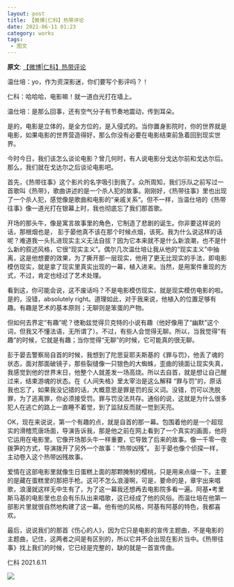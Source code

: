 ```yaml
---
layout: post
title: 【微博|仁科】热带评论
date: 2021-06-11 01:23
category: works
tags:
 - 图文
---
```


**原文**:
[【微博|仁科】热带评论](https://weibo.com/1767922590/KjKByalbg?type=comment#_rnd1623747544311)

温仕培：yo，作为资深影迷，你们要写个影评吗？！

仁科：哈哈哈，电影嘛！就一道白光打在墙上。

温仕培：是那么回事，还有空气分子有节奏地震动，传到耳朵。

是的，电影是立体的，是全方位的，是入侵式的。当你置身影院时，你的世界就是电影，如果电影的世界营造得好，那么你没有必要在电影结束前急着回到现实世界。

今时今日，我们该怎么谈论电影？曾几何时，有人说电影分戈达尔前和戈达尔后。那么，我们就在戈达尔之后谈论电影吧。

首先，《热带往事》这个影片的名字吸引到我了。众所周知，我们乐队之前写过一首歌叫《热带》，歌曲讲述的是一个杀人犯的故事。刚刚好，《热带往事》里也出现了一个杀人犯，感觉像是歌曲和电影的“亲戚关系”。但不一样，当温仕培的《热带往事》像一道光打在银幕上时，我也彻底忘了我们那首歌。

开场的那头牛，像是寓言故事里的⻆色，它制造了悲剧的诞生。你非要这样说的话，那根烟也是， 彭于晏他真不该在那个时候点烟，该死。我为什么说这样的话呢？难道我一头扎进现实主义无法自拔？因为它本来就不是什么新浪潮，也不是什么新的叙述⻛格，它很“现实主义”。偶尔几次温仕培让我从他的“现实主义”中抽离，这是他想要的效果，为了撕开那一层现实，他用了更无比现实的手法，即电影模仿现实，就是拿了现实里真实出现的一幕，植入进来。当然，是用案件重现的方式，不过，肯定也经过了艺术处理。

看到这，你可能会说，这不废话吗？不是电影模仿现实，就是现实模仿电影的啦。是的，没错，absolutely right。道理如此，对于我来说，他植入的位置足够有趣。有趣是艺术的基本原则；无聊则是笨蛋的产物。

但如何去界定“有趣”呢？徳勒兹觉得⻉克特的小说有趣（他好像用了“幽默”这个词，但我又不懂法语，无所谓了）。不过，有些人会觉得无聊。所以，当我觉得“有趣”的时候，它就是有趣；当你觉得“无聊”的时候，它可能真的很无聊。

彭于晏去警察局自首的时候，我想到了陀思妥耶夫斯基的《罪与罚》，他丢了魂的状态，面对那面破镜子，那些裂缝像一只银色的大蜘蛛，歪曲的镜面让现实失真，我感觉到他的世界末日，他整个人就差发一场高烧。所以去自首，就是想让自己醒过来，结束游魂的状态。在《人间失格》里太宰治是这么解释 “罪与罚”的，原话我也忘了，如果我没记错的话，大概意思是罪是罚的反义词。没错，罚可以洗脱罪，为了逃离罪，你必须接受罚。罪与罚没法共存。通俗的说，这就是为什么很多犯人在逃亡的路上一直睡不着觉，到了监狱反而就一觉到天亮。

OK，现在来说说，第一个有趣的点，就是自首的那一幕。包围着他的是一个超现实的滑稽荒唐场面，导演告诉我，那是他之前在网上看到了一个真实的画面，他将它运用在电影里。它像开场那头牛一样重要，它导致了后来的故事。像一千零一夜拨笋的方式，导演拨开了另外一个故事：“热带凶残”。 彭于晏也像个侦探一样，主动卷入这个热带凶残故事。

爱情在这部电影里就像生日蛋糕上面的那颗腌制的樱桃，只是用来点缀一下。主要的是藏在蛋糕里的那把手枪。这可不怎么浪漫啊，可是，要命的是，章宇出来唱歌，浪漫就这样无中生有了，为了这一幕我还想再去电影院多看一遍。阿基•考里斯⻢基的电影里也总会有乐队出来唱歌，这已经成了他的⻛俗。而温仕培在他第一部影片里就很自然地构建了这一幕。他有他的⻛格，阿基有阿基的特色，我都喜欢。

最后，说说我们的那首《伤心的人》，因为它只是电影的宣传主题曲，不是电影的主题曲，记住，这两者之间是有区别的，所以它并不会出现在影片当中。《热带往事》找上我们的时候，它已经是完整的，缺的就是一首宣传曲。

仁科 2021.6.11 

![](https://wx4.sinaimg.cn/mw690/69605b9egy1greu4haui9j20u01907dm.jpg)
